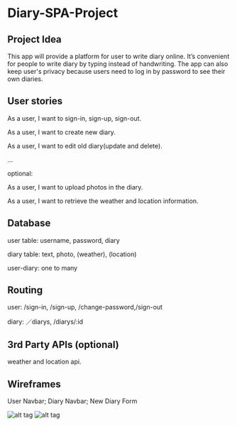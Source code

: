 # Diary-SPA-Project

## Project Idea

This app will provide a platform for user to write diary online. It’s convenient for people to write diary by typing instead of handwriting. The app can also keep user's privacy because users need to log in by password to see their own diaries.

##  User stories

As a user, I want to sign-in, sign-up, sign-out.

As a user, I want to create new diary.

As a user, I want to edit old diary(update and delete).

...

optional:

As a user, I want to upload photos in the diary.

As a user, I want to retrieve the weather and location information.


## Database

user table: username, password, diary

diary table: text, photo, (weather), (location)

user-diary: one to many

## Routing

user: /sign-in, /sign-up, /change-password,/sign-out

diary: ／diarys, /diarys/:id

## 3rd Party APIs (optional)

weather and location api.

## Wireframes

User Navbar; Diary Navbar; New Diary Form

![alt tag](http://i.imgur.com/i74332s.jpg)
![alt tag](http://i.imgur.com/Pvsvzhz.jpg)
